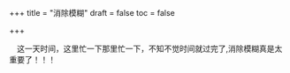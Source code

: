 +++
title = "消除模糊"
draft = false
toc = false

+++


&emsp;这一天时间，这里忙一下那里忙一下，不知不觉时间就过完了,消除模糊真是太重要了！！！

